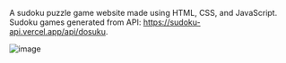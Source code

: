A sudoku puzzle game website made using HTML, CSS, and JavaScript. 
Sudoku games generated from API: https://sudoku-api.vercel.app/api/dosuku.

![image](https://github.com/user-attachments/assets/5f571129-483f-4fc0-a5dc-27294f352dbe)
